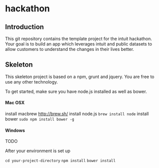 # hackathon

## Introduction

This git repository contains the template project for the intuit hackathon. Your goal is to build an app which leverages intuit and public datasets to allow customers to understand the changes in their lives better.

## Skeleton

This skeleton project is based on a npm, grunt and jquery. You are free to use any other technology.

To get started, make sure you have node.js installed as well as bower. 

#### Mac OSX
install macbrew http://brew.sh/
install node.js `brew install node`
install bower `sudo npm install bower -g`

#### Windows
TODO


After your environment is set up

`cd your-project-directory`
`npm install`
`bower install`


